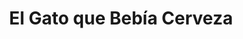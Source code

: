 ---
title: "El Gato que Bebía Cerveza"
url: /valladolid/el-gato-que-bebia-cerveza/
shop: Spirituosen
---